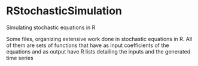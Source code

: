 # RStochasticSimulation

Simulating stochastic equations in R

Some files, organizing extensive work done in stochastic equations in R. 
All of them are sets of functions that have as input coefficients of the equations and as output have R lists
detailing the inputs and the generated time series 
